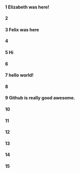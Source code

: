 #### 1 Elizabeth was here!
#### 2
#### 3 Felix was here
#### 4
#### 5 Hi
#### 6
#### 7 hello world!
#### 8
#### 9 Github is really good awesome.
#### 10
#### 11
#### 12
#### 13
#### 14
#### 15